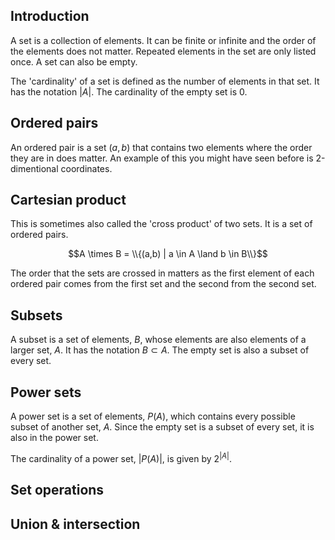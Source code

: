 ## Introduction

A set is a collection of elements. It can be finite or infinite and the order of the elements does not matter. Repeated elements in the set are only listed once. A set can also be empty.

The 'cardinality' of a set is defined as the number of elements in that set. It has the notation $|A|$. The cardinality of the empty set is 0.

## Ordered pairs

An ordered pair is a set $(a,b)$ that contains two elements where the order they are in does matter. An example of this you might have seen before is 2-dimentional coordinates.

<!-- $$\\{\\{a\\},\\{a,b\\}\\}$$ -->

## Cartesian product

This is sometimes also called the 'cross product' of two sets. It is a set of ordered pairs.

$$A \times B = \\{(a,b) | a \in A \land b \in B\\}$$

The order that the sets are crossed in matters as the first element of each ordered pair comes from the first set and the second from the second set.

## Subsets

A subset is a set of elements, $B$, whose elements are also elements of a larger set, $A$. It has the notation $B \subset A$. The empty set is also a subset of every set.

<!-- Should the counting subsets section of the next topic be here? -->

## Power sets

A power set is a set of elements, $P(A)$, which contains every possible subset of another set, $A$. Since the empty set is a subset of every set, it is also in the power set.

The cardinality of a power set, $|P(A)|$, is given by $2^{|A|}$.

## Set operations

## Union & intersection
